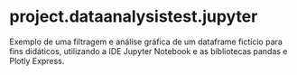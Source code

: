 # project.dataanalysistest.jupyter
Exemplo de uma filtragem e análise gráfica de um dataframe fictício para fins didáticos, utilizando a IDE Jupyter Notebook e as bibliotecas pandas e Plotly Express.
